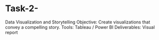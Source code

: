# Task-2-
Data Visualization and Storytelling Objective: Create visualizations that convey a compelling story. Tools: Tableau / Power BI Deliverables: Visual report
